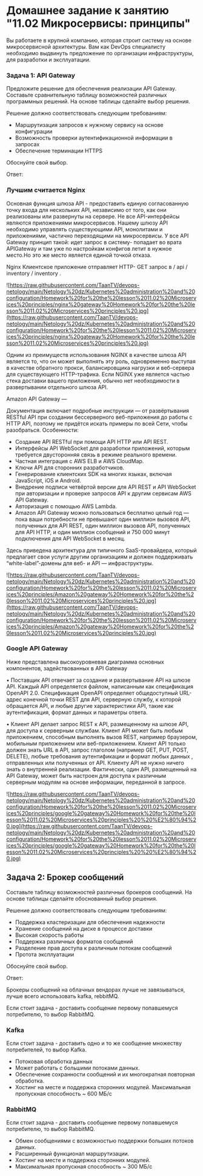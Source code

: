 # Домашнее задание к занятию "11.02 Микросервисы: принципы"

Вы работаете в крупной компанию, которая строит систему на основе микросервисной архитектуры.
Вам как DevOps специалисту необходимо выдвинуть предложение по организации инфраструктуры, для разработки и эксплуатации.

### Задача 1: API Gateway 

Предложите решение для обеспечения реализации API Gateway. Составьте сравнительную таблицу возможностей различных программных решений. На основе таблицы сделайте выбор решения.

Решение должно соответствовать следующим требованиям:
- Маршрутизация запросов к нужному сервису на основе конфигурации
- Возможность проверки аутентификационной информации в запросах
- Обеспечение терминации HTTPS

Обоснуйте свой выбор.

Ответ:

### Лучшим считается Nginx




Основная функция шлюза API - предоставить единую согласованную точку входа для нескольких API, независимо от того, как они реализованы или развернуты на сервере. Не все API-интерфейсы являются приложениями микросервисов. Нашему шлюзу API необходимо управлять существующими API, монолитами и приложениями, частично переходящими на микросервисы.
У все API Gateway принцип такой: идет запрос в систему- попадает во врата APIGateway и там уже по настройкам конфигов летит в нужное место.Но это же место является единой точкой отказа.

Nginx
Клиентское приложение отправляет HTTP- GET запрос в / api / inventory / inventory .

![https://raw.githubusercontent.com/TaanTV/devops-netology/main/Netology%20dz/Kubernetes%20administration%20and%20configuration/Homework%20for%20the%20lesson%2011.02%20Microservices%20principles/nginx%20gateway%20Homework%20for%20the%20lesson%2011.02%20Microservices%20principles%20.jpg](https://raw.githubusercontent.com/TaanTV/devops-netology/main/Netology%20dz/Kubernetes%20administration%20and%20configuration/Homework%20for%20the%20lesson%2011.02%20Microservices%20principles/nginx%20gateway%20Homework%20for%20the%20lesson%2011.02%20Microservices%20principles%20.jpg)

Одним из преимуществ использования NGINX в качестве шлюза API является то, что он может выполнять эту роль, одновременно выступая в качестве обратного прокси, балансировщика нагрузки и веб-сервера для существующего HTTP-трафика. Если NGINX уже является частью стека доставки вашего приложения, обычно нет необходимости в развертывании отдельного шлюза API.

Amazon API Gateway — 

Документация включает подробные инструкции — от развёртывания RESTful API при создании бессерверного веб-приложения до работы с HTTP API, поэтому не придётся искать примеры по всей Сети, чтобы разобраться.
Особенности:

* Создание API RESTful при помощи API HTTP или API REST.
* Интерфейсы API WebSocket для разработки приложений, которым требуется двусторонняя связь в режиме реального времени.
*  Частная интеграция с AWS ELB и AWS CloudMap.
*  Ключи API для сторонних разработчиков.
*  Генерирование клиентских SDK на многих языках, включая JavaScript, iOS и Android.
*  Внедрение подписи четвёртой версии для API REST и API WebSocket при авторизации и проверке запросов API к другим сервисам AWS API Gateway.
*  Авторизация с помощью AWS Lambda.
*  Amazon API Gateway можно пользоваться бесплатно целый год — пока ваши потребности не превышают один миллион вызовов API, полученных для API REST, один миллион вызовов API, полученных для API HTTP, и один миллион сообщений и 750 000 минут подключения для API WebSocket в месяц.

Здесь приведена архитектура для типичного SaaS-провайдера, который предлагает свои услуги другим организациям и должен поддерживать “white-label”-домены для веб- и API — инфраструктуры.

![https://raw.githubusercontent.com/TaanTV/devops-netology/main/Netology%20dz/Kubernetes%20administration%20and%20configuration/Homework%20for%20the%20lesson%2011.02%20Microservices%20principles/Amazon%20gateway%20Homework%20for%20the%20lesson%2011.02%20Microservices%20principles%20.jpg](https://raw.githubusercontent.com/TaanTV/devops-netology/main/Netology%20dz/Kubernetes%20administration%20and%20configuration/Homework%20for%20the%20lesson%2011.02%20Microservices%20principles/Amazon%20gateway%20Homework%20for%20the%20lesson%2011.02%20Microservices%20principles%20.jpg)

### Google API Gateway

Ниже представлена высокоуровневая диаграмма основных компонентов, задействованных в API Gateway



•  Поставщик API отвечает за создание и развертывание API на шлюзе API. Каждый API определяется файлом, написанным как спецификация OpenAPI 2.0.
Спецификация OpenAPI определяет общедоступный URL-адрес конечной точки REST для API, серверную службу, к которой обращается API, и любые другие характеристики API, такие как аутентификация, формат данных и параметры ответа.

•  Клиент API делает запрос REST к API, размещенному на шлюзе API, для доступа к серверным службам. Клиент API может быть любым приложением, способным выполнять вызов REST, например браузером, мобильным приложением или веб-приложением.
Клиент API только должен знать URL в API, запрос глаголом (например GET, PUT, POST, DELETE), любые требования аутентификации и формат любых данных , отправленных или полученных от API.
Клиенту API не нужно ничего знать о внутренней реализации. Фактически, один API, размещенный на API Gateway, может быть настроен для доступа к различным серверным модулям на основе информации, переданной в запросе.

![https://raw.githubusercontent.com/TaanTV/devops-netology/main/Netology%20dz/Kubernetes%20administration%20and%20configuration/Homework%20for%20the%20lesson%2011.02%20Microservices%20principles/google%20gateway%20Homework%20for%20the%20lesson%2011.02%20Microservices%20principles%20%20%E2%80%94%20.jpg](https://raw.githubusercontent.com/TaanTV/devops-netology/main/Netology%20dz/Kubernetes%20administration%20and%20configuration/Homework%20for%20the%20lesson%2011.02%20Microservices%20principles/google%20gateway%20Homework%20for%20the%20lesson%2011.02%20Microservices%20principles%20%20%E2%80%94%20.jpg)



## Задача 2: Брокер сообщений

Составьте таблицу возможностей различных брокеров сообщений. На основе таблицы сделайте обоснованный выбор решения.

Решение должно соответствовать следующим требованиям:
- Поддержка кластеризации для обеспечения надежности
- Хранение сообщений на диске в процессе доставки
- Высокая скорость работы
- Поддержка различных форматов сообщений
- Разделение прав доступа к различным потокам сообщений
- Протота эксплуатации

Обоснуйте свой выбор.

Ответ: 

Брокеры сообщений на облачных вендорах лучше не завязываться, лучше всего использовать kafka, rebbitMQ.



Если стоит задача - доставить сообщение первому попавшемуся потребителю, то выбор RabbitMQ.

### Kafka
Если стоит задача - доставить одно и то же сообщение множеству потребителей, то выбор Kafka.

* Потоковая обработка данных 
* Может работать с большими потоками данных. 
* Обеспечение сохранности сообщений и их многократная повторная обработка.
* Хостинг на месте и поддержка сторонних модулей. Максимальная пропускная способность ~ 600 МБ/с

### RabbitMQ
Если стоит задача - доставить сообщение первому попавшемуся потребителю, то выбор RabbitMQ.

* Обмен сообщениями с возможностью поддержки больших потоков данных. 
* Расширенный функционал маршрутизации. 
* Хостинг на месте и поддержка сторонних модулей. 
* Максимальная пропускная способность ~ 300 МБ/с







